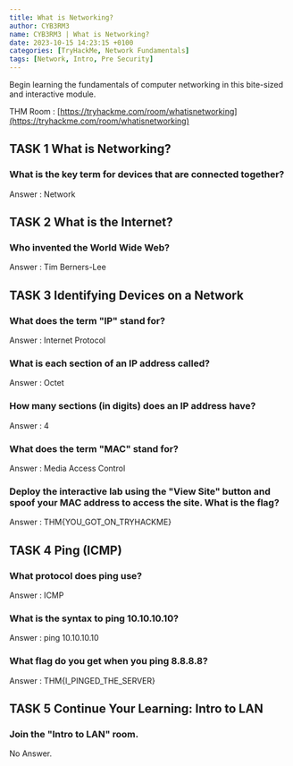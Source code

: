 ```yaml
---
title: What is Networking?
author: CYB3RM3
name: CYB3RM3 | What is Networking?
date: 2023-10-15 14:23:15 +0100
categories: [TryHackMe, Network Fundamentals]
tags: [Network, Intro, Pre Security]
---
```


Begin learning the fundamentals of computer networking in this bite-sized and interactive module.

THM Room : [https://tryhackme.com/room/whatisnetworking](https://tryhackme.com/room/whatisnetworking)


## TASK 1 What is Networking?
### What is the key term for devices that are connected together? 
Answer : Network

## TASK 2 What is the Internet?
### Who invented the World Wide Web? 
Answer : Tim Berners-Lee

## TASK 3 Identifying Devices on a Network
### What does the term "IP" stand for?
Answer : Internet Protocol

### What is each section of an IP address called?
Answer : Octet

### How many sections (in digits) does an IP address have? 
Answer : 4

### What does the term "MAC" stand for?
Answer : Media Access Control
### Deploy the interactive lab using the "View Site" button and spoof your MAC address to access the site.  What is the flag?
Answer : THM{YOU_GOT_ON_TRYHACKME}

## TASK 4 Ping (ICMP)
### What protocol does ping use?
Answer : ICMP

### What is the syntax to ping 10.10.10.10?
Answer : ping 10.10.10.10

### What flag do you get when you ping 8.8.8.8?
Answer : THM{I_PINGED_THE_SERVER}

## TASK 5 Continue Your Learning: Intro to LAN
### Join the "Intro to LAN" room.
No Answer.
